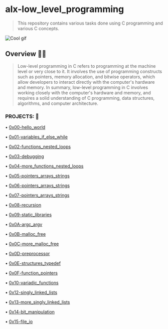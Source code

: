 # alx-low_level_programming

> This repository contains various tasks done using C programming and various C concepts.

![Cool gif](https://media4.giphy.com/media/cIn5fTcjnKhStIeAef/200.webp?cid=ecf05e476qxuwvglbdrqjf4t8fnnssfwrqlox5x3bzsnx67r&ep=v1_stickers_search&rid=200.webp&ct=s)

## Overview :eyes::book:

> Low-level programming in C refers to programming at the machine level or very close to it. It involves the use of programming constructs such as pointers, memory allocation, and bitwise operators, which allow developers to interact directly with the computer's hardware and memory.
> In summary, low-level programming in C involves working closely with the computer's hardware and memory, and requires a solid understanding of C programming, data structures, algorithms, and computer architecture.

### PROJECTS: :construction:

• [0x00-hello_world](0x00-hello_world)

• [0x01-variables_if_else_while](0x01-variables_if_else_while)

• [0x02-functions_nested_loops](0x02-functions_nested_loops)

• [0x03-debugging](0x03-debugging)

• [0x04-more_functions_nested_loops](0x04-more_functions_nested_loops)

• [0x05-pointers_arrays_strings](0x05-pointers_arrays_strings)

• [0x06-pointers_arrays_strings](0x06-pointers_arrays_strings)

• [0x07-pointers_arrays_strings](0x07-pointers_arrays_strings)

• [0x08-recursion](0x08-recursion)   

• [0x09-static_libraries](0x09-static_libraries)

• [0x0A-argc_argv](0x0A-argc_argv)

• [0x0B-malloc_free](0x0B-malloc_free)

• [0x0C-more_malloc_free](0x0C-more_malloc_free)

• [0x0D-preprocessor](0x0D-preprocessor)

• [0x0E-structures_typedef](0x0E-structures_typedef)

• [0x0F-function_pointers](0x0F-function_pointers)

• [0x10-variadic_functions](0x10-variadic_functions)

• [0x12-singly_linked_lists](0x12-singly_linked_lists)

• [0x13-more_singly_linked_lists](0x13-more_singly_linked_lists)

• [0x14-bit_manipulation](0x14-bit_manipulation)

• [0x15-file_io](0x15-file_io)
